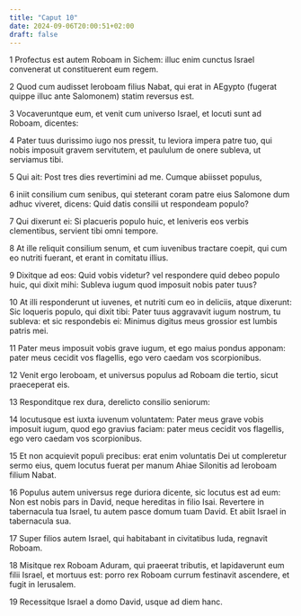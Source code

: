 ```yaml
---
title: "Caput 10"
date: 2024-09-06T20:00:51+02:00
draft: false
---
```



1 Profectus est autem Roboam in Sichem: illuc enim cunctus Israel convenerat ut constituerent eum regem.

2 Quod cum audisset Ieroboam filius Nabat, qui erat in AEgypto (fugerat quippe illuc ante Salomonem) statim reversus est.

3 Vocaveruntque eum, et venit cum universo Israel, et locuti sunt ad Roboam, dicentes:

4 Pater tuus durissimo iugo nos pressit, tu leviora impera patre tuo, qui nobis imposuit gravem servitutem, et paululum de onere subleva, ut serviamus tibi.

5 Qui ait: Post tres dies revertimini ad me. Cumque abiisset populus,

6 iniit consilium cum senibus, qui steterant coram patre eius Salomone dum adhuc viveret, dicens: Quid datis consilii ut respondeam populo?

7 Qui dixerunt ei: Si placueris populo huic, et leniveris eos verbis clementibus, servient tibi omni tempore.

8 At ille reliquit consilium senum, et cum iuvenibus tractare coepit, qui cum eo nutriti fuerant, et erant in comitatu illius.

9 Dixitque ad eos: Quid vobis videtur? vel respondere quid debeo populo huic, qui dixit mihi: Subleva iugum quod imposuit nobis pater tuus?

10 At illi responderunt ut iuvenes, et nutriti cum eo in deliciis, atque dixerunt: Sic loqueris populo, qui dixit tibi: Pater tuus aggravavit iugum nostrum, tu subleva: et sic respondebis ei: Minimus digitus meus grossior est lumbis patris mei.

11 Pater meus imposuit vobis grave iugum, et ego maius pondus apponam: pater meus cecidit vos flagellis, ego vero caedam vos scorpionibus.

12 Venit ergo Ieroboam, et universus populus ad Roboam die tertio, sicut praeceperat eis.

13 Responditque rex dura, derelicto consilio seniorum:

14 locutusque est iuxta iuvenum voluntatem: Pater meus grave vobis imposuit iugum, quod ego gravius faciam: pater meus cecidit vos flagellis, ego vero caedam vos scorpionibus.

15 Et non acquievit populi precibus: erat enim voluntatis Dei ut compleretur sermo eius, quem locutus fuerat per manum Ahiae Silonitis ad Ieroboam filium Nabat.

16 Populus autem universus rege duriora dicente, sic locutus est ad eum: Non est nobis pars in David, neque hereditas in filio Isai. Revertere in tabernacula tua Israel, tu autem pasce domum tuam David. Et abiit Israel in tabernacula sua.

17 Super filios autem Israel, qui habitabant in civitatibus Iuda, regnavit Roboam.

18 Misitque rex Roboam Aduram, qui praeerat tributis, et lapidaverunt eum filii Israel, et mortuus est: porro rex Roboam currum festinavit ascendere, et fugit in Ierusalem.

19 Recessitque Israel a domo David, usque ad diem hanc.

